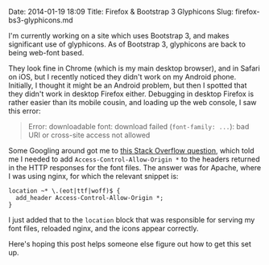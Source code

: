 Date: 2014-01-19 18:09
Title: Firefox & Bootstrap 3 Glyphicons
Slug: firefox-bs3-glyphicons.md

I'm currently working on a site which uses Bootstrap 3, and makes
significant use of glyphicons. As of Bootstrap 3, glyphicons are back
to being web-font based.

They look fine in Chrome (which is my main desktop browser), and in
Safari on iOS, but I recently noticed they didn't work on my Android
phone. Initially, I thought it might be an Android problem, but then I
spotted that they didn't work in desktop Firefox either. Debugging in
desktop Firefox is rather easier than its mobile cousin, and loading
up the web console, I saw this error:

> Error: downloadable font: download failed (`font-family: ...`): bad
> URI or cross-site access not allowed

Some Googling around got me to [this Stack Overflow question][so],
which told me I needed to add `Access-Control-Allow-Origin *` to the
headers returned in the HTTP responses for the font files. The answer
was for Apache, where I was using nginx, for which the relevant
snippet is:

    location ~* \.(eot|ttf|woff)$ {
      add_header Access-Control-Allow-Origin *;
    }

I just added that to the `location` block that was responsible for
serving my font files, reloaded nginx, and the icons appear
correctly.

Here's hoping this post helps someone else figure out how to get this
set up.

[so]: http://stackoverflow.com/questions/15024333/downloadable-font-on-firefox-bad-uri-or-cross-site-access-not-allowed "Read the Stack Overflow question that helped me figure this all out"
